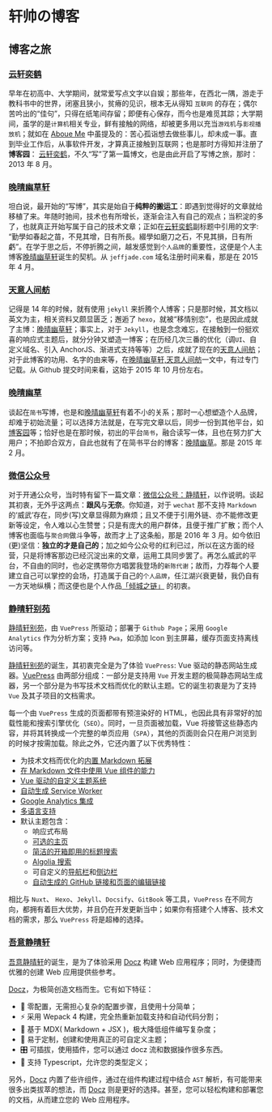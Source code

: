 # 轩帅の博客

## 博客之旅

### [云轩奕鹤](csdn-blog.html)

早年在初高中、大学期间，就常爱写点文字以自娱；那些年，在西北一隅，游走于教科书中的世界，闭塞且狭小，贫瘠的见识，根本无从得知 `互联网` 的存在；偶尔苦吟出的“佳句”，只得在纸笔间存留；即便有心保存，而今也是难觅其踪；大学期间，虽学的是`计算机`相关专业，鲜有接触的网络，却被更多用以充当`游戏机`与`影视播放机`；就如在 [Aboue Me](https://jeffjade.com/about-me/) 中虽提及的：苦心孤诣想去做些事儿，却未成一事。直到毕业工作后，从事软件开发，才算真正接触到互联网；也是那时方得知并注册了**博客园**： [云轩奕鹤](https://www.cnblogs.com/jadeboy/)，不久“写”了第一篇博文，也是由此开启了写博之旅，那时：2013 年 8 月。

### [晚晴幽草轩](hexo-blog.html)

坦白说，最开始的“写博”，其实是始自于**纯粹的搬运工**：即遇到觉得好的文章就给移植了来。年随时驰间，技术也有所增长，逐渐会注入有自己的观点；当积淀的多了，也就真正开始写属于自己的技术文章；正如在[云轩奕鹤](https://www.cnblogs.com/jadeboy/)副标题中引用的文字: “勤學如春起之苗，不見其增，日有所長。綴學如磨刀之石，不見其損，日有所虧”。在学于思之后，不停折腾之间，越发感觉到`个人品牌`的重要性，这便是个人主博客[晚晴幽草轩](https://jeffjade.com/)诞生的契机。从 `jeffjade.com` 域名注册时间来看，那是在 2015 年 4 月。

### [天意人间舫](jekyll-blog.html)

记得是 14 年的时候，就有使用 `jekyll` 来折腾个人博客；只是那时候，其文档以英文为主，相关资料又颇显匮乏；邂逅了 `hexo`，就被“移情别恋”，也是因此成就了主博：[晚晴幽草轩](https://jeffjade.com/)；事实上，对于 `Jekyll`，也是念念难忘，在接触到一份挺欢喜的响应式主题后，就分分钟又塑造一博客；在历经几次三番的优化（调`UI`、自定义域名、引入 AnchorJS、渐进式支持等等）之后，成就了现在的[天意人间舫](https://blog.lovejade.cn/)；对于此博客的功用、名字的由来等，在[晚晴幽草轩,天意人间舫](https://jeffjade.com/2016/01/22/2016-01-22-jeffjade-and-nicejade/)一文中，有过专门记载。从 Github 提交时间来看，这始于 2015 年 10 月份左右。

### [晚晴幽草](jianshu-blog.html)

谈起在`简书`写博，也是和[晚晴幽草轩](https://jeffjade.com/)有着不小的关系；那时一心想塑造个人品牌，却难于初始流量；可以选择方法就是，在写完文章以后，同步一份到其他平台，如[博客园](https://www.cnblogs.com/jadeboy/)等；恰好也是在那时候，初出的平台`简书`，融合读写一体，且也在努力扩大用户；不拍即合双方，自此也就有了在简书平台的博客：[晚晴幽草](https://www.jianshu.com/u/9aae3d8f4c3d)。那是 2015 年 2 月。

### [微信公众号](wechat-blog.html)

对于开通公众号，当时特有留下一篇文章：[微信公众号：静晴轩](https://jeffjade.com/2016/03/23/2016-03-23-toss-wechat-public_no)，以作说明。谈起其初衷，无外乎这两点：**跟风**与**无奈**。你知道，对于 `wechat` 那不支持 `Markdown` 的‘威武’存在，同步(写)文章显得颇为麻烦；且又不便于引用外链、亦不能修改更新等设定，令人难以心生赞誉；只是有庞大的用户群体，且便于推广扩散；而个人博客也面临与`聚合网`做斗争等，故而才上了这条船，那是 2016 年 3 月。如今依旧(更)坚信：**独立的才是自己的**；加之如今公众号的红利已过，所以在这方面的经营，只是将博客那边已经沉淀出来的文章，运用工具同步罢了。再怎么威武的平台，不自由的同时，也必定携带你方唱罢我登场的`新陈代谢`；故而，力荐每个人要建立自己可以掌控的会场，打造属于自己的`个人品牌`，任江湖兴衰更替，我仍自有一方天地纵横；而这便也是个人作品[「倾城之链」](https://nicelinks.site/?from=nice.lovejade.cn) 的初衷。

### [静晴轩别苑](vuepress-blog.html)

[静晴轩别苑](https://nice.lovejade.cn)，由 `VuePress` 所驱动；部署于 `Github Page`；采用 `Google Analytics` 作为分析方案；支持 `Pwa`，如添加 Icon 到主屏幕，缓存页面支持离线访问等。

[静晴轩别苑](https://nice.lovejade.cn)的诞生，其初衷完全是为了体验 `VuePress`: Vue 驱动的静态网站生成器。[VuePress](https://vuepress.vuejs.org/) 由两部分组成：一部分是支持用 `Vue` 开发主题的极简静态网站生成器，另一个部分是为书写技术文档而优化的默认主题。它的诞生初衷是为了支持 `Vue` 及其子项目的文档需求。

每一个由 `VuePress` 生成的页面都带有预渲染好的 HTML，也因此具有非常好的加载性能和搜索引擎优化（`SEO`）。同时，一旦页面被加载，Vue 将接管这些静态内容，并将其转换成一个完整的单页应用（`SPA`），其他的页面则会只在用户浏览到的时候才按需加载。除此之外，它还内置了以下优秀特性：

- 为技术文档而优化的[内置 Markdown 拓展](https://vuepress.vuejs.org/zh/guide/markdown.html)
- [在 Markdown 文件中使用 Vue 组件的能力](https://vuepress.vuejs.org/zh/guide/using-vue.html)
- [Vue 驱动的自定义主题系统](https://vuepress.vuejs.org/zh/guide/custom-themes.html)
- [自动生成 Service Worker](https://vuepress.vuejs.org/zh/config/#serviceworker)
- [Google Analytics 集成](https://vuepress.vuejs.org/zh/config/#ga)
- [多语言支持](https://vuepress.vuejs.org/zh/guide/i18n.html)
- 默认主题包含：
  - 响应式布局
  - [可选的主页](https://vuepress.vuejs.org/zh/default-theme-config/#%E9%A6%96%E9%A1%B5)
  - [简洁的开箱即用的标题搜索](https://vuepress.vuejs.org/zh/default-theme-config/#%E5%86%85%E7%BD%AE%E6%90%9C%E7%B4%A2)
  - [Algolia 搜索](https://vuepress.vuejs.org/zh/default-theme-config/#algolia-%E6%90%9C%E7%B4%A2)
  - 可自定义的[导航栏](https://vuepress.vuejs.org/zh/default-theme-config/#%E5%AF%BC%E8%88%AA%E6%A0%8F)和[侧边栏](https://vuepress.vuejs.org/zh/default-theme-config/#%E4%BE%A7%E8%BE%B9%E6%A0%8F)
  - [自动生成的 GitHub 链接和页面的编辑链接](https://vuepress.vuejs.org/zh/default-theme-config/#git-%E4%BB%93%E5%BA%93%E5%92%8C%E7%BC%96%E8%BE%91%E9%93%BE%E6%8E%A5)

相比与 `Nuxt`、 `Hexo`、`Jekyll`、`Docsify`、`GitBook` 等工具，`VuePress` 在不同方向，都拥有着巨大优势，并且仍在开发更新当中；如果你有搭建个人博客、技术文档的需求，那么 `VuePress` 将是超棒的选择。

### [吾意静晴轩](docz-blog.html)

[吾意静晴轩](https://docz.lovejade.cn)的诞生，是为了体验采用 [Docz](https://www.docz.site/) 构建 Web 应用程序；同时，为便捷而优雅的创建 Web 应用提供些参考。

[Docz](https://www.docz.site/)，为极简创造文档而生。它有如下特征：

- 🧘 零配置，无需担心复杂的配置步骤，且使用十分简单；
- ⚡️ 采用 Wepack 4 构建，完全热重新加载支持和自动代码分割；
- 📝 基于 MDX( Markdown + JSX )，极大降低组件编写复杂度；
- 💅 易于定制，创建和使用真正的可自定义主题；
- 🎛 可插拔，使用插件，您可以通过 docz 流和数据操作很多东西。
- 🔐 支持 Typescript，允许您的类型定义；

另外，[Docz](https://www.docz.site/) 内置了些许组件，通过在组件构建过程中结合 `AST` 解析，有可能带来很多出类拔萃的想法，而 [Docz](https://www.docz.site/) 则是更好的选择。甚至，您可以轻松构建和部署您的文档，从而建立您的 Web 应用程序。



